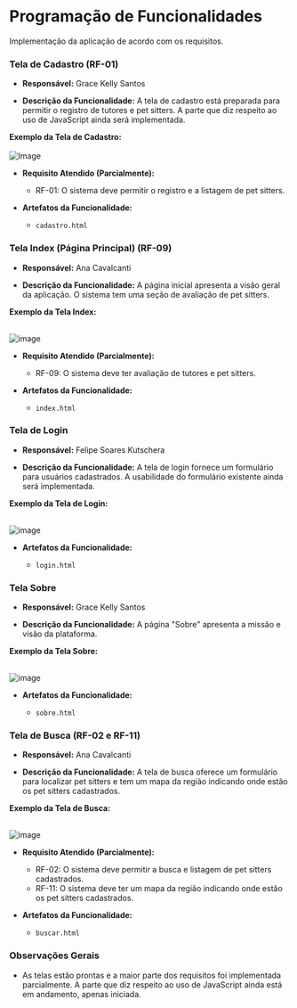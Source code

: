 # Programação de Funcionalidades

Implementação da aplicação de acordo com os requisitos.

### Tela de Cadastro (RF-01)

*   **Responsável:** Grace Kelly Santos
    
*   **Descrição da Funcionalidade:** A tela de cadastro está preparada para permitir o registro de tutores e pet sitters. A parte que diz respeito ao uso de JavaScript ainda será implementada.
    
  **Exemplo da Tela de Cadastro:** 
<br />
<br />
  ![Image](https://i.imgur.com/zIsdH7u.png)
    
*   **Requisito Atendido (Parcialmente):**
    
    *   RF-01: O sistema deve permitir o registro e a listagem de pet sitters.
*   **Artefatos da Funcionalidade:**
    
    *   `cadastro.html`

### Tela Index (Página Principal) (RF-09)

*   **Responsável:** Ana Cavalcanti
    
*   **Descrição da Funcionalidade:** A página inicial apresenta a visão geral da aplicação. O sistema tem uma seção de avaliação de pet sitters.
    
  **Exemplo da Tela Index:**
  <br />
<br />

![image](https://i.imgur.com/oA2OsBY.png)

*   **Requisito Atendido (Parcialmente):**
    
    *   RF-09: O sistema deve ter avaliação de tutores e pet sitters.
    
*   **Artefatos da Funcionalidade:**
    
    *   `index.html`

### Tela de Login

*   **Responsável:** Felipe Soares Kutschera
    
*   **Descrição da Funcionalidade:** A tela de login fornece um formulário para usuários cadastrados. A usabilidade do formulário existente ainda será implementada. 
    
  **Exemplo da Tela de Login:** 
  <br />
  <br />
  
  ![image](https://i.imgur.com/Zcj98yp.png)
    
*   **Artefatos da Funcionalidade:**
    
    *   `login.html`

### Tela Sobre

*   **Responsável:** Grace Kelly Santos
    
*   **Descrição da Funcionalidade:** A página "Sobre" apresenta a missão e visão da plataforma.
    
  **Exemplo da Tela Sobre:** 
  <br />
  <br />
  
  ![image](https://i.imgur.com/dwDWB0q.png)
    
*   **Artefatos da Funcionalidade:**
    
    *   `sobre.html`

### Tela de Busca (RF-02 e RF-11)

*   **Responsável:** Ana Cavalcanti
    
*   **Descrição da Funcionalidade:** A tela de busca oferece um formulário para localizar pet sitters e tem um mapa da região indicando onde estão os pet sitters cadastrados.
    
  **Exemplo da Tela de Busca:** 
  <br />
  <br />
  
  ![image](https://i.imgur.com/bTPI8ik.png)
    
*   **Requisito Atendido (Parcialmente):**
    
    *   RF-02: O sistema deve permitir a busca e listagem de pet sitters cadastrados.
    *   RF-11: O sistema deve ter um mapa da região indicando onde estão os pet sitters cadastrados.
      
*   **Artefatos da Funcionalidade:**
    
    *   `buscar.html`

### Observações Gerais

*   As telas estão prontas e a maior parte dos requisitos foi implementada parcialmente. A parte que diz respeito ao uso de JavaScript ainda está em andamento, apenas iniciada. 
